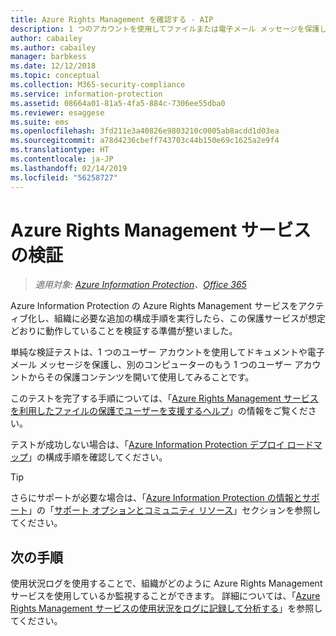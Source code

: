 ```yaml
---
title: Azure Rights Management を確認する - AIP
description: 1 つのアカウントを使用してファイルまたは電子メール メッセージを保護し、次に別のユーザー アカウントから保護されたコンテンツを開いて使用してみることで、サービスが想定どおりに動作していることを確認できます。
author: cabailey
ms.author: cabailey
manager: barbkess
ms.date: 12/12/2018
ms.topic: conceptual
ms.collection: M365-security-compliance
ms.service: information-protection
ms.assetid: 08664a01-81a5-4fa5-884c-7306ee55dba0
ms.reviewer: esaggese
ms.suite: ems
ms.openlocfilehash: 3fd211e3a40826e9803210c0005ab8acdd1d03ea
ms.sourcegitcommit: a78d4236cbeff743703c44b150e69c1625a2e9f4
ms.translationtype: HT
ms.contentlocale: ja-JP
ms.lasthandoff: 02/14/2019
ms.locfileid: "56258727"
---
```

# <a name="verifying-the-azure-rights-management-service"></a>Azure Rights Management サービスの検証

>*適用対象: [Azure Information Protection](https://azure.microsoft.com/pricing/details/information-protection)、[Office 365](https://download.microsoft.com/download/E/C/F/ECF42E71-4EC0-48FF-AA00-577AC14D5B5C/Azure_Information_Protection_licensing_datasheet_EN-US.pdf)*

Azure Information Protection の Azure Rights Management サービスをアクティブ化し、組織に必要な追加の構成手順を実行したら、この保護サービスが想定どおりに動作していることを検証する準備が整いました。 

単純な検証テストは、1 つのユーザー アカウントを使用してドキュメントや電子メール メッセージを保護し、別のコンピューターのもう 1 つのユーザー アカウントからその保護コンテンツを開いて使用してみることです。

このテストを完了する手順については、「[Azure Rights Management サービスを利用したファイルの保護でユーザーを支援するヘルプ](help-users.md)」の情報をご覧ください。

テストが成功しない場合は、「[Azure Information Protection デプロイ ロードマップ](deployment-roadmap.md)」の構成手順を確認してください。

> [!TIP]
> さらにサポートが必要な場合は、「[Azure Information Protection の情報とサポート](information-support.md)」の「[サポート オプションとコミュニティ リソース](information-support.md#support-options-and-community-resources)」セクションを参照してください。

## <a name="next-steps"></a>次の手順

使用状況ログを使用することで、組織がどのように Azure Rights Management サービスを使用しているか監視することができます。 詳細については、「[Azure Rights Management サービスの使用状況をログに記録して分析する](log-analyze-usage.md)」を参照してください。



